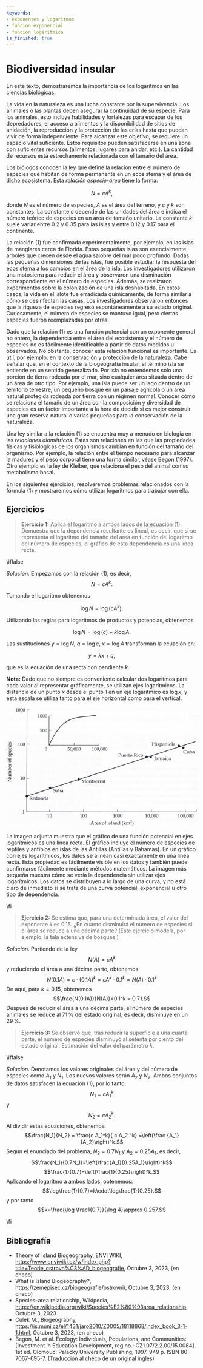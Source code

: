 ```yaml
---
keywords:
- exponentes y logaritmos
- función exponencial
- función logarítmica
is_finished: true
---
```


# Biodiversidad insular

En este texto, demostraremos la importancia de los logaritmos en las ciencias biológicas.

La vida en la naturaleza es una lucha constante por la supervivencia. Los animales o las plantas deben asegurar la continuidad de su especie.
Para los animales, esto incluye habilidades y fortalezas para escapar de los depredadores, el acceso a alimentos y la disponibilidad de sitios de anidación,
la reproducción y la protección de las crías hasta que puedan vivir de forma independiente.
Para alcanzar este objetivo, se requiere un espacio vital suficiente.
Estos requisitos pueden satisfacerse en una zona con suficientes recursos (alimentos, lugares para anidar, etc.).
La cantidad de recursos está estrechamente relacionada con el tamaño del área.

Los biólogos conocen la ley que define la relación entre el número de especies que habitan de forma permanente en un ecosistema y el área de dicho ecosistema. Esta *relación especie-área* tiene la forma:

$$N=c A^k,\tag{1}$$

donde $N$ es el número de especies, $A$ es el área del terreno, y $c$ y $k$ son constantes. La constante $c$ depende de las unidades del área e indica el número teórico de especies en un área de tamaño unitario.
La constante $k$ suele variar entre $0.2$ y $0.35$ para las islas y entre $0.12$ y $0.17$ para el continente.

La relación (1) fue confirmada experimentalmente, por ejemplo, en las islas de manglares cerca de Florida.
Estas pequeñas islas son esencialmente árboles que crecen desde el agua salobre del mar poco profundo.
Dadas las pequeñas dimensiones de las islas, fue posible estudiar la respuesta del ecosistema a los cambios en el área de la isla.
Los investigadores utilizaron una motosierra para reducir el área y observaron una disminución correspondiente en el número de especies.
Además, se realizaron experimentos sobre la colonización de una isla deshabitada.
En estos casos, la vida en el islote fue erradicada químicamente, de forma similar a cómo se desinfectan las casas.
Los investigadores observaron entonces que la riqueza de especies regresó espontáneamente a su estado original.
Curiosamente, el número de especies se mantuvo igual, pero ciertas especies fueron reemplazadas por otras.

Dado que la relación (1) es una función potencial con un exponente general no entero, la dependencia entre el área del ecosistema y el número de especies no es fácilmente identificable a partir de datos medidos u observados. No obstante, conocer esta relación funcional es importante.
Es útil, por ejemplo, en la conservación y protección de la naturaleza.
Cabe señalar que, en el contexto de la biogeografía insular, el término isla se entiende en un sentido generalizado.
Por isla no entendemos solo una porción de tierra rodeada por el mar,
sino cualquier área situada dentro de un área de otro tipo.
Por ejemplo, una isla puede ser un lago dentro de un territorio terrestre,
un pequeño bosque en un paisaje agrícola o un área natural protegida rodeada por tierra con un régimen normal.
Conocer cómo se relaciona el tamaño de un área con la composición y diversidad de especies
es un factor importante a la hora de decidir si es mejor construir una gran reserva natural o varias pequeñas para la conservación de la naturaleza.

Una ley similar a la relación (1) se encuentra muy a menudo en biología en las *relaciones alométricas*. Estas son relaciones en las que las propiedades físicas y fisiológicas de los organismos cambian en función del tamaño del organismo. Por ejemplo, la relación entre el tiempo necesario para alcanzar la madurez y el peso corporal tiene una forma similar, véase Begon (1997).
Otro ejemplo es la ley de Kleiber, que relaciona el peso del animal con su metabolismo basal.

En los siguientes ejercicios, resolveremos problemas relacionados con la fórmula (1) y mostraremos cómo utilizar logaritmos para trabajar con ella.

## Ejercicios

> **Ejercicio 1:** Aplica el logaritmo a ambos lados de la ecuación (1). Demuestra que la dependencia resultante es lineal, es decir, que si se representa el logaritmo del tamaño del área
en función del logaritmo del número de especies, el gráfico de esta dependencia es una línea recta.

\iffalse

*Solución.* Empezamos con la relación (1), es decir, $$N=c A^k.$$

Tomando el logaritmo obtenemos

$$\log N= \log (c A^k).$$

Utilizando las reglas para logaritmos de productos y potencias, obtenemos

$$\log N= \log (c) + k\log A.$$

Las sustituciones $y = \log N$, $q = \log c$, $x = \log A$ transforman la ecuación en:

$$y=kx+q,$$

que es la ecuación de una recta con pendiente $k$.

**Nota:** Dado que no siempre es conveniente calcular dos logaritmos para cada valor al representar gráficamente, se utilizan ejes logarítmicos.
La distancia de un punto $x$ desde el punto 1 en un eje logarítmico es $\log x$, y esta escala se utiliza tanto para el eje horizontal como para el vertical.

![Dependencia del número de especies de reptiles y anfibios del tamaño de la isla.](species_area.jpg)

La imagen adjunta muestra que el gráfico de una función potencial en ejes logarítmicos es una línea recta. El gráfico incluye el número de especies de reptiles y anfibios en islas de las Antillas (Antillas y Bahamas). En un gráfico con ejes logarítmicos, los datos se alinean casi exactamente en una línea recta. Esta propiedad es fácilmente visible en los datos y también puede confirmarse fácilmente mediante métodos matemáticos. La imagen más pequeña muestra cómo se vería la dependencia sin utilizar ejes logarítmicos. Los datos se distribuyen a lo largo de una curva, y no está claro de inmediato si se trata de una curva potencial, exponencial u otro tipo de dependencia.

\fi

> **Ejercicio 2:** Se estima que, para una determinada área, el valor del exponente $k$ es $0.15$. ¿En cuánto disminuirá el número de especies si el área se reduce a una décima parte?
(Este ejercicio modela, por ejemplo, la tala extensiva de bosques.)

*Solución.* Partiendo de la ley $$N(A)=c A^k$$ y reduciendo el área a una décima parte, obtenemos
$$N(0.1A) = c\cdot(0.1 A)^k = c A^k \cdot 0.1^k = N(A)\cdot 0.1^k$$
De aquí, para $k=0.15$, obtenemos
$$\frac{N(0.1A)}{N(A)}=0.1^k = 0.71.$$
Después de reducir el área a una décima parte, el número de especies animales se reduce al 71 % del estado original, es decir, disminuye en un 29 %.

> **Ejercicio 3:** Se observó que, tras reducir la superficie a una cuarta parte, el número de especies disminuyó al setenta por ciento del estado original. Estimación del valor del parámetro $k$.

\iffalse

*Solución.* Denotamos los valores originales del área y del número de especies como $A_1$ y $N_1$. Los nuevos valores serán $A_2$ y $N_2$. Ambos conjuntos de datos satisfacen la ecuación (1), por lo tanto:
$$N_1 = c A_1^k$$
y
$$N_2 = c A_2^k.$$
Al dividir estas ecuaciones, obtenemos:
$$\frac{N_1}{N_2} = \frac{c A_1^k}{ c A_2 ^k} =\left(\frac {A_1}{A_2}\right)^k.$$
Según el enunciado del problema, $N_2=0.7N_1$ y $A_2=0.25A_1$, es decir,
$$\frac{N_1}{0.7N_1}=\left(\frac{A_1}{0.25A_1}\right)^k$$
$$\frac{1}{0.7}=\left(\frac{1}{0.25}\right)^k.$$
Aplicando el logaritmo a ambos lados, obtenemos:
$$\log\frac{1}{0.7}=k\cdot\log\frac{1}{0.25}.$$
y por tanto
$$k=\frac{\log \frac1{0.7}}{\log 4}\approx 0.257.$$

\fi

## Bibliografía

* Theory of Island Biogeography, ENVI WIKI, <https://www.enviwiki.cz/w/index.php?title=Teorie_ostrovn%C3%AD_biogeografie>, Octubre 3, 2023, (en checo)
* What is Island Biogeography?, <https://zemepisec.cz/biogeografie/ostrovni/>, Octubre 3, 2023, (en checo)
* Species–area relationship, Wikipedia, <https://en.wikipedia.org/wiki/Species%E2%80%93area_relationship>, Octubre 3, 2023
* Culek M., Biogeography, <https://is.muni.cz/el/1431/jaro2010/Z0005/18118868/index_book_3-1-1.html>, Octubre 3, 2023, (en checo)  
* Begon, M. et al. Ecology: Individuals, Populations, and Communities: [Investment in Education Development, reg.no.: CZ1.07/2.2.00/15.0084]. 1st ed. Olomouc: Palacký University Publishing, 1997. 949 p. ISBN 80-7067-695-7. (Traducción al checo de un original inglés)

